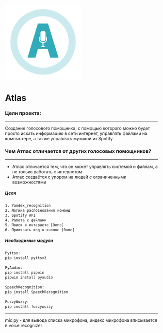 <p>
 <img src="https://github.com/MaxOmenes/AtlasProject/raw/main/web/icon.png" width="250">
</p>


# Atlas #

### Цели проекта: ###
---------------------
Создание голосового помощника, с помощью которого можно будет просто искать информацию в сети интернет, управлять файлами на компьютере, а также управлять музыкой из Spotify

### Чем Атлас отличается от других голосовых помощников? ###
------------------------------------------------------------
 - Атлас отличается тем, что он может управлять системой и файлам, а не только работать с интернетом
 - Атлас создаётся с упором на людей с ограниченными возможностями 



##### Цели #####
    1. Yandex_recognition
    2. Логика распознования команд
    3. Spotify API
    4. Работа с файлами
    5. Поиск в интернете [Done]
    6. Привязать код к кнопке [Done]

##### Необходимые модули #####
    Pyttsx:
    pip install pyttsx3

    PyAudio:
    pip install pipwin
    pipwin install pyaudio

    SpeechRecognition:
    pip install SpeechRecognition

    FuzzyWuzzy:
    pip install fuzzywuzzy
---------------------------------------------------------
mic.py - для вывода списка микрофона, индекс микрофона вписывается в voice.recognizer

